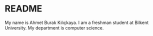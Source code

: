 # README
My name is Ahmet Burak Kılıçkaya.
I am a freshman student at Bilkent University. My department is computer science.

